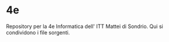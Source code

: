 # 4e
Repository per la 4e Informatica dell' ITT Mattei di Sondrio. Qui si condividono i file sorgenti.

